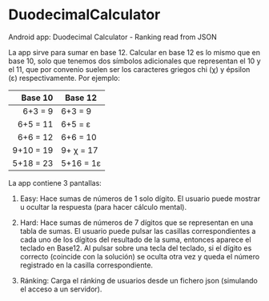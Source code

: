 # DuodecimalCalculator
Android app: Duodecimal Calculator - Ranking read from JSON

La app sirve para sumar en base 12.
Calcular en base 12 es lo mismo que en base 10, solo que tenemos dos símbolos adicionales que representan el 10 y el 11, que por convenio suelen ser los caracteres griegos chi (χ) y épsilon (ε) respectivamente. Por ejemplo:

|   Base 10 | Base 12   |
|----------:|-----------|
| 6+3 = 9   | 6+3 = 9   |
| 6+5 = 11  | 6+5 = ε   |
| 6+6 = 12  | 6+6 = 10  |
| 9+10 = 19 | 9+ χ = 17 |
| 5+18 = 23 | 5+16 = 1ε |

La app contiene 3 pantallas:

1. Easy: Hace sumas de números de 1 solo dígito. El usuario puede mostrar u ocultar la respuesta (para hacer cálculo mental).

2. Hard: Hace sumas de números de 7 dígitos que se representan en una tabla de sumas. El usuario puede pulsar las casillas correspondientes a cada uno de los dígitos del resultado de la suma, entonces aparece el teclado en Base12. Al pulsar sobre una tecla del teclado, si el dígito es correcto (coincide con la solución) se oculta otra vez y queda el número registrado en la casilla correspondiente.

3. Ránking: Carga el ránking de usuarios desde un fichero json (simulando el acceso a un servidor).
